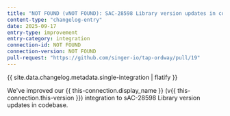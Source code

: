 ```yaml
---
title: "NOT FOUND (vNOT FOUND): SAC-28598 Library version updates in codebase"
content-type: "changelog-entry"
date: 2025-09-17
entry-type: improvement
entry-category: integration
connection-id: NOT FOUND
connection-version: NOT FOUND
pull-request: "https://github.com/singer-io/tap-ordway/pull/19"
---
```

{{ site.data.changelog.metadata.single-integration | flatify }}

We've improved our {{ this-connection.display_name }} (v{{ this-connection.this-version }}) integration to sAC-28598 Library version updates in codebase.